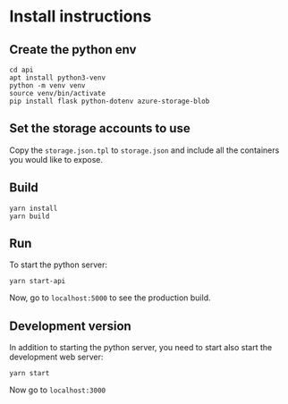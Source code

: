 # Install instructions

## Create the python env

```
cd api
apt install python3-venv
python -m venv venv
source venv/bin/activate
pip install flask python-dotenv azure-storage-blob
```

## Set the storage accounts to use

Copy the `storage.json.tpl` to `storage.json` and include all the containers
you would like to expose.

## Build

```
yarn install
yarn build
```

## Run

To start the python server:

```
yarn start-api
```

Now, go to `localhost:5000` to see the production build.


## Development version

In addition to starting the python server, you need to start also start the 
development web server:

```
yarn start
```

Now go to `localhost:3000`

